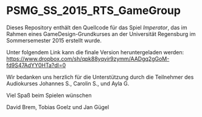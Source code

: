 # PSMG_SS_2015_RTS_GameGroup

Dieses Repository enthält den Quellcode für das Spiel _Imperator_, 
das im Rahmen eines GameDesign-Grundkurses an der Universität Regensburg im Sommersemester 2015 erstellt wurde.

Unter folgendem Link kann die finale Version heruntergeladen werden: 
https://www.dropbox.com/sh/qpk88yqyir9zymm/AADgq2gGoM-fd9S47AdYY0HTa?dl=0

Wir bedanken uns herzlich für die Unterstützung durch die Teilnehmer
des Audiokurses Johannes S., Carolin S., und Ayla G.

Viel Spaß beim Spielen wünschen

David Brem, Tobias Goelz und Jan Gügel
